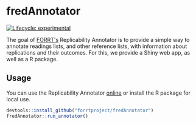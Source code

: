 
# fredAnnotator

<!-- badges: start -->
[![Lifecycle: experimental](https://img.shields.io/badge/lifecycle-experimental-orange.svg)](https://lifecycle.r-lib.org/articles/stages.html#experimental)
<!-- badges: end -->

The goal of [FORRT's](https://forrt.org/) Replicability Annotator is to provide a simple way to annotate readings lists, and other reference lists, with information about replications and their outcomes. For this, we provide a Shiny web app, as well as a R package.

## Usage

You can use the Replicability Annotator [online](https://lukaswallrich.shinyapps.io/fredAnnotator/) or install the R package for local use.

``` r
devtools::install_github("forrtproject/fredAnnotator")
fredAnnotator::run_annotator()
```
